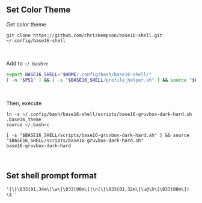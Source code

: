 ## Set Color Theme
Get color theme 
```
git clone https://github.com/chriskempson/base16-shell.git ~/.config/base16-shell
```

<br>

Add to `~/.bashrc`  
```bash
export BASE16_SHELL="$HOME/.config/bash/base16-shell/"
[ -n "$PS1" ] && [ -s "$BASE16_SHELL/profile_helper.sh" ] && source "$BASE16_SHELL/profile_helper.sh"
```

<br>

Then, execute   
```
ln -s ~/.config/bash/base16-shell/scripts/base16-gruvbox-dark-hard.sh .base16_theme
source ~/.bashrc

[ -s "$BASE16_SHELL/scripts/base16-gruvbox-dark-hard.sh" ] && source "$BASE16_SHELL/scripts/base16-gruvbox-dark-hard.sh"
base16-gruvbox-dark-hard
```

<br>

## Set shell prompt format
```
'[\[\033[01;34m\]\w\[\033[00m\]]\n(\[\033[01;32m\]\u@\h\[\033[00m\]) \$ '
```


